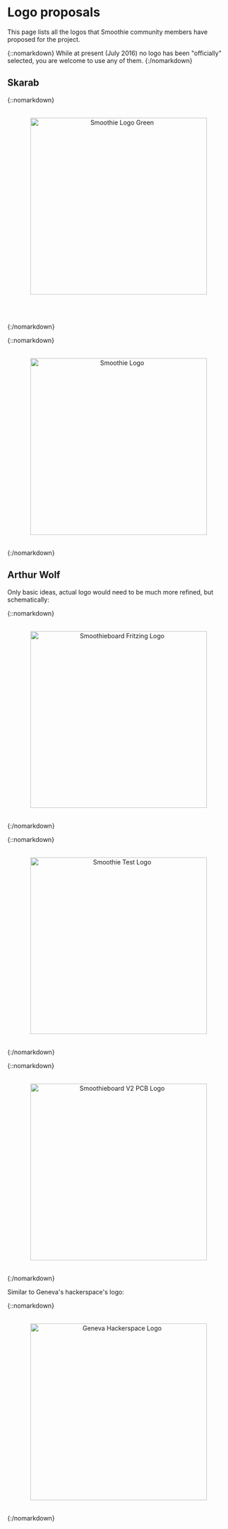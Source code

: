 # Logo proposals

This page lists all the logos that Smoothie community members have proposed for the project.

{::nomarkdown}
<sl-alert variant="neutral" open>
  <sl-icon slot="icon" name="info-circle"></sl-icon>
  While at present (July 2016) no logo has been "officially" selected, you are welcome to use any of them.
</sl-alert>
{:/nomarkdown}

## Skarab

{::nomarkdown}
<div style="text-align: center; margin: 2rem 0;">
  <a href="/images/smoothie-logo-green.svg">
    <img src="/images/smoothie-logo-green.svg" alt="Smoothie Logo Green" style="width: 400px; max-width: 100%; height: auto; margin-bottom: 2rem;"/>
  </a>
</div>
{:/nomarkdown}

{::nomarkdown}
<div style="text-align: center; margin: 2rem 0;">
  <a href="/images/smoothie-logo.svg">
    <img src="/images/smoothie-logo.svg" alt="Smoothie Logo" style="width: 400px; max-width: 100%; height: auto;"/>
  </a>
</div>
{:/nomarkdown}

## Arthur Wolf

Only basic ideas, actual logo would need to be much more refined, but schematically:

{::nomarkdown}
<div style="text-align: center; margin: 2rem 0;">
  <a href="/images/smoothieboard-fritzing-logo.png">
    <img src="/images/smoothieboard-fritzing-logo.png" alt="Smoothieboard Fritzing Logo" style="width: 400px; max-width: 100%; height: auto;"/>
  </a>
</div>
{:/nomarkdown}

{::nomarkdown}
<div style="text-align: center; margin: 2rem 0;">
  <a href="/images/smoothie-test-logo.png">
    <img src="/images/smoothie-test-logo.png" alt="Smoothie Test Logo" style="width: 400px; max-width: 100%; height: auto;"/>
  </a>
</div>
{:/nomarkdown}

{::nomarkdown}
<div style="text-align: center; margin: 2rem 0;">
  <a href="/images/smoothieboard-v2-pcb-logo.png">
    <img src="/images/smoothieboard-v2-pcb-logo.png" alt="Smoothieboard V2 PCB Logo" style="width: 400px; max-width: 100%; height: auto;"/>
  </a>
</div>
{:/nomarkdown}

Similar to Geneva's hackerspace's logo:

{::nomarkdown}
<div style="text-align: center; margin: 2rem 0;">
  <a href="https://www.posttenebraslab.ch/status/img/logo.png">
    <img src="https://www.posttenebraslab.ch/status/img/logo.png" alt="Geneva Hackerspace Logo" style="width: 400px; max-width: 100%; height: auto;"/>
  </a>
</div>
{:/nomarkdown}

